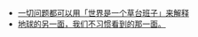 - [一切问题都可以用「世界是一个草台班子」来解释](https://twitter.com/ayanamist/status/1726055544610570531)
- [地球的另一面，我们不习惯看到的那一面。](https://twitter.com/engineers_feed/status/1725939660537417970)